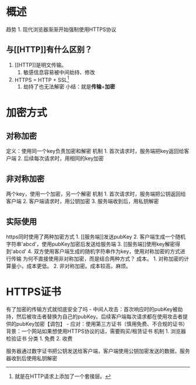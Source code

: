 # 概述

趋势
	1. 现代浏览器渐渐开始强制使用HTTPS协议
## 与[[HTTP]]有什么区别？
1. [[HTTP]]是明文传输。
	1. 敏感信息容易被中间劫持、修改
2. HTTPS = HTTP + SSL[^1] 
	1. 劫持了也无法解密
小结：就是**传输**+**加密** 
# 加密方式
## 对称加密
定义：使用同一个key负责加密和解密
机制
	1. 首次请求时，服务端把key返回给客户端
	2. 后续每次请求时，用相同的key加密
## 非对称加密
两个key，使用一个加密，另一个解密
机制
	1. 首次请求时，服务端把公钥返回给客户端
	2. 客户端请求时，用公钥加密
	3. 服务端收到后，用私钥解密
## 实际使用
https同时使用了两种加密方式
	1. [[服务端]]发送pubKey
	2. 客户端生成一个随机字符串'abcd'，使用pubKey加密后发送给服务端
	3. [[服务端]]使用key解密得到'abcd'
	4. 双方使用客户端生成的随机字符串作为key，使用对称加密的方式进行传输
为何不直接使用非对称加密，而是结合两种方式？
	成本。
		1. 对称加密的计算量小，成本更低。
		2. 非对称加密。成本较高，麻烦。
# HTTPS证书
有了加密的传输方式就彻底安全了吗
	- 中间人攻击：首次响应时的pubKey被劫持，然后被攻击者替换为自己的pubKey。后续客户端每次请求都在使用攻击者提供的pubKey加密【调包】
	- 应对：使用第三方证书（慎用免费、不合规的证书）
背景：一个网站如果想使用HTTPS协议的话，需要购买/租赁证书
机制
	1. 浏览器检验证书
分类
	1. 免费
	2. 收费


服务器通过数字证书把公钥发送给客户端，客户端使用公钥加密发送的数据，服务器收到后使用私钥解密

[^1]: 就是在HTTP请求上添加了一个套接层。
